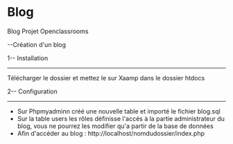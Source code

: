 # Blog
Blog 
Projet Openclassrooms

--Création d'un blog

1-- Installation
________________________________________________________________________
Télécharger le dossier et mettez le sur Xaamp dans le dossier htdocs

2-- Configuration
________________________________________________________________________
- Sur Phpmyadminn créé une nouvelle table et importé le fichier blog.sql
- Sur la table users les rôles définisse l'accés à la partie administrateur du blog, vous ne pourrez les modifier qu'a partir de la base de données
- Afin d'accéder au blog : http://localhost/nomdudossier/index.php